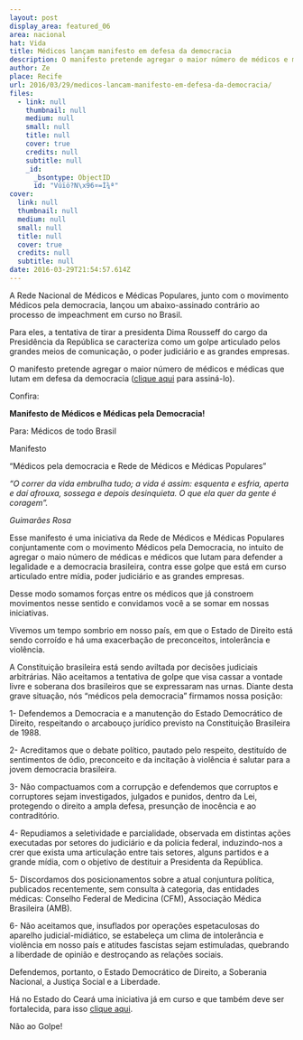```yaml
---
layout: post
display_area: featured_06
area: nacional
hat: Vida
title: Médicos lançam manifesto em defesa da democracia
description: O manifesto pretende agregar o maior número de médicos e médicas que lutam em defesa da democracia
author: Ze
place: Recife
url: 2016/03/29/medicos-lancam-manifesto-em-defesa-da-democracia/
files:
  - link: null
    thumbnail: null
    medium: null
    small: null
    title: null
    cover: true
    credits: null
    subtitle: null
    _id:
      _bsontype: ObjectID
      id: "Vúïö?N\x96¤=Ì¾ª"
cover:
  link: null
  thumbnail: null
  medium: null
  small: null
  title: null
  cover: true
  credits: null
  subtitle: null
date: 2016-03-29T21:54:57.614Z
---
```

<p>A Rede Nacional de M&eacute;dicos e M&eacute;dicas Populares, junto com o movimento M&eacute;dicos pela democracia, lan&ccedil;ou um abaixo-assinado contr&aacute;rio ao processo de impeachment em curso no Brasil.</p>

<p>Para eles, a tentativa de tirar a presidenta Dima Rousseff do cargo da Presid&ecirc;ncia da Rep&uacute;blica se caracteriza como um golpe articulado pelos grandes meios de comunica&ccedil;&atilde;o, o poder judici&aacute;rio e as grandes empresas.</p>

<p>O manifesto pretende agregar o maior n&uacute;mero de m&eacute;dicos e m&eacute;dicas que lutam em defesa da democracia (<a href="https://docs.google.com/forms/d/1eWpgRnqWUYmJHrtO55E2MDelgjQ-Qe47qcRhsVbaur8/viewform" target="_blank">clique aqui</a>&nbsp;para assin&aacute;-lo).</p>

<p>Confira:</p>

<p><strong>Manifesto de M&eacute;dicos e M&eacute;dicas pela Democracia!</strong></p>

<p>Para: M&eacute;dicos de todo Brasil</p>

<p>Manifesto</p>

<p>&ldquo;M&eacute;dicos pela democracia e Rede de M&eacute;dicos e M&eacute;dicas Populares&rdquo;</p>

<p><em>&ldquo;O correr da vida embrulha tudo; a vida &eacute; assim: esquenta e esfria, aperta e da&iacute; afrouxa, sossega e depois desinquieta. O que ela quer da gente &eacute; coragem&rdquo;.</em></p>

<p><em>Guimar&atilde;es Rosa</em></p>

<p>Esse manifesto &eacute; uma iniciativa da Rede de M&eacute;dicos e M&eacute;dicas Populares conjuntamente com o movimento M&eacute;dicos pela Democracia, no intuito de agregar o maio n&uacute;mero de m&eacute;dicas e m&eacute;dicos que lutam para defender a legalidade e a democracia brasileira, contra esse golpe que est&aacute; em curso articulado entre m&iacute;dia, poder judici&aacute;rio e as grandes empresas.</p>

<p>Desse modo somamos for&ccedil;as entre os m&eacute;dicos que j&aacute; constroem movimentos nesse sentido e convidamos voc&ecirc; a se somar em nossas iniciativas.</p>

<p>Vivemos um tempo sombrio em nosso pa&iacute;s, em que o Estado de Direito est&aacute; sendo corro&iacute;do e h&aacute; uma exacerba&ccedil;&atilde;o de preconceitos, intoler&acirc;ncia e viol&ecirc;ncia.</p>

<p>A Constitui&ccedil;&atilde;o brasileira est&aacute; sendo aviltada por decis&otilde;es judiciais arbitr&aacute;rias. N&atilde;o aceitamos a tentativa de golpe que visa cassar a vontade livre e soberana dos brasileiros que se expressaram nas urnas. Diante desta grave situa&ccedil;&atilde;o, n&oacute;s &ldquo;m&eacute;dicos pela democracia&rdquo; firmamos nossa posi&ccedil;&atilde;o:</p>

<p>1- Defendemos a Democracia e a manuten&ccedil;&atilde;o do Estado Democr&aacute;tico de Direito, respeitando o arcabou&ccedil;o jur&iacute;dico previsto na Constitui&ccedil;&atilde;o Brasileira de 1988.</p>

<p>2- Acreditamos que o debate pol&iacute;tico, pautado pelo respeito, destitu&iacute;do de sentimentos de &oacute;dio, preconceito e da incita&ccedil;&atilde;o &agrave; viol&ecirc;ncia &eacute; salutar para a jovem democracia brasileira.</p>

<p>3- N&atilde;o compactuamos com a corrup&ccedil;&atilde;o e defendemos que corruptos e corruptores sejam investigados, julgados e punidos, dentro da Lei, protegendo o direito a ampla defesa, presun&ccedil;&atilde;o de inoc&ecirc;ncia e ao contradit&oacute;rio.</p>

<p>4- Repudiamos a seletividade e parcialidade, observada em distintas a&ccedil;&otilde;es executadas por setores do judici&aacute;rio e da pol&iacute;cia federal, induzindo-nos a crer que exista uma articula&ccedil;&atilde;o entre tais setores, alguns partidos e a grande m&iacute;dia, com o objetivo de destituir a Presidenta da Rep&uacute;blica.</p>

<p>5- Discordamos dos posicionamentos sobre a atual conjuntura pol&iacute;tica, publicados recentemente, sem consulta &agrave; categoria, das entidades m&eacute;dicas: Conselho Federal de Medicina (CFM), Associa&ccedil;&atilde;o M&eacute;dica Brasileira (AMB).</p>

<p>6- N&atilde;o aceitamos que, insuflados por opera&ccedil;&otilde;es espetaculosas do aparelho judicial-midi&aacute;tico, se estabele&ccedil;a um clima de intoler&acirc;ncia e viol&ecirc;ncia em nosso pa&iacute;s e atitudes fascistas sejam estimuladas, quebrando a liberdade de opini&atilde;o e destro&ccedil;ando as rela&ccedil;&otilde;es sociais.</p>

<p>Defendemos, portanto, o Estado Democr&aacute;tico de Direito, a Soberania Nacional, a Justi&ccedil;a Social e a Liberdade.</p>

<p>H&aacute; no Estado do Cear&aacute; uma iniciativa j&aacute; em curso e que tamb&eacute;m deve ser fortalecida, para isso&nbsp;<a href="http://www.peticaopublica.com.br/pview.aspx?pi=BR89375" target="_blank">clique aqui</a>.</p>

<p>N&atilde;o ao Golpe!</p>


